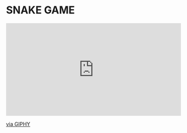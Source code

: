 # SNAKE GAME

[<iframe src="https://giphy.com/embed/XhlOppNQZX6k9ZX4nw" width="480" height="254" style="" frameBorder="0" class="giphy-embed" allowFullScreen></iframe><p><a href="https://giphy.com/gifs/XhlOppNQZX6k9ZX4nw">via GIPHY</a></p>](https://i.giphy.com/media/v1.Y2lkPTc5MGI3NjExcXVlNmtneWQ3MHVycnFkZHVlNzB2amNpcmVnajU5YWRlNGZmbmo1eSZlcD12MV9pbnRlcm5hbF9naWZfYnlfaWQmY3Q9Zw/XhlOppNQZX6k9ZX4nw/giphy.mp4) 
